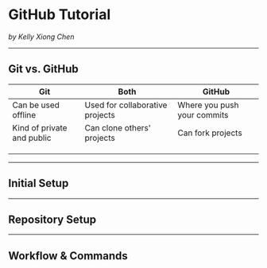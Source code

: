 # GitHub Tutorial

_by Kelly Xiong Chen_

---
## Git vs. GitHub
|          Git               |            Both                 |               GitHub             |
|----------------------------|---------------------------------|----------------------------------|
| Can be used offline        | Used for collaborative projects | Where you push your commits      |
| Kind of private and public |    Can clone others' projects   | Can fork projects                |
|                            |                                 |                                  |
|                            |                                 |                                  |
|                            |                                 |                                  |

---
## Initial Setup



---
## Repository Setup



---
## Workflow & Commands